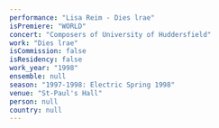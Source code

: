 ```yaml
---
performance: "Lisa Reim - Dies lrae"
isPremiere: "WORLD"
concert: "Composers of University of Huddersfield"
work: "Dies lrae"
isCommission: false
isResidency: false
work_year: "1998"
ensemble: null
season: "1997-1998: Electric Spring 1998"
venue: "St-Paul's Hall"
person: null
country: null
---
```


